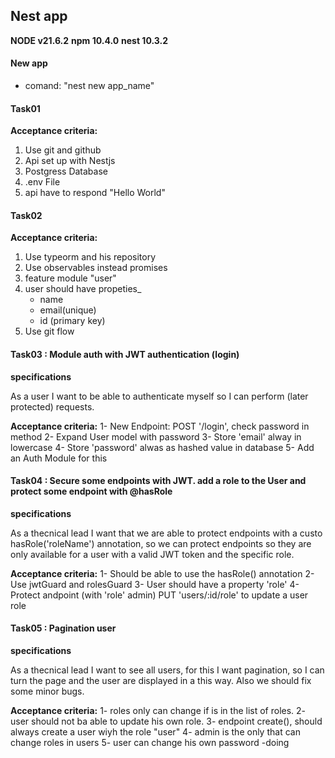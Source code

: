 ## Nest app 
**NODE v21.6.2**
**npm 10.4.0**
**nest 10.3.2**

#### New app 
- comand: "nest new app_name"

#### Task01

**Acceptance criteria:**

1. Use git and github
2. Api set up with Nestjs
3. Postgress Database
4. .env File
5. api have to respond "Hello World"

#### Task02

**Acceptance criteria:**

1. Use typeorm and his repository
2. Use observables instead promises
3. feature module "user"
4. user should have propeties_
    - name 
    - email(unique)
    - id (primary key)
5. Use git flow


#### Task03 : Module auth with JWT authentication (login)

**specifications**

As a user I want to be able to authenticate myself so I can perform (later protected) requests.

**Acceptance criteria:**
1- New Endpoint: POST '/login', check password in method 
2- Expand User model with password
3- Store 'email' alway in lowercase
4- Store 'password' alwas as hashed value in  database 
5- Add an Auth Module for this

#### Task04 : Secure some endpoints with JWT. add a role to the User and protect some endpoint with @hasRole

**specifications**

As a thecnical lead I want that we are able to protect endpoints with a custo hasRole('roleName') annotation,
so we can protect endpoints so they are only available for a user
with a valid JWT token and the specific role.

**Acceptance criteria:**
1- Should be able to use the hasRole() annotation
2- Use jwtGuard and rolesGuard
3- User should have a property 'role'
4- Protect andpoint (with 'role' admin) PUT 'users/:id/role' to update a user role 

#### Task05 : Pagination user

**specifications**

As a thecnical lead I want to see all users, for this I want pagination, so I can turn the page and the user are displayed in a this way. Also we should fix some minor bugs.

**Acceptance criteria:**
1- roles only can change if is in the list of roles.
2- user should not ba able to update his own role.
3- endpoint create(), should always create a user wiyh the role "user"
4- admin is the only that can change roles in users
5- user can change his own password -doing
